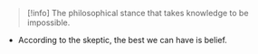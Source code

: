> [!info] The philosophical stance that takes knowledge to be impossible.
- According to the skeptic, the best we can have is belief.